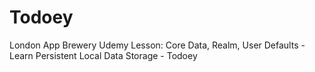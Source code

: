 # Todoey
London App Brewery Udemy Lesson: Core Data, Realm, User Defaults - Learn Persistent Local Data Storage - Todoey
